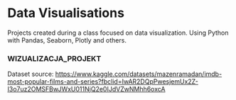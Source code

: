 # Data Visualisations
Projects created during a class focused on data visualization. Using Python with Pandas, Seaborn, Plotly and others.


### WIZUALIZACJA_PROJEKT
Dataset source: 
https://www.kaggle.com/datasets/mazenramadan/imdb-most-popular-films-and-series?fbclid=IwAR2DQpPwesjemUx2Z-I3o7uz2OMSFBwJWxU011NjQ2e0IJdVZwNMhh6oxcA
